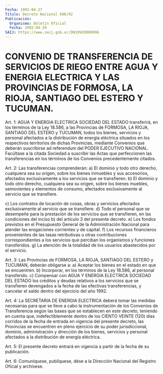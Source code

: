 ```yaml
---
Fecha: 1992-04-27
Título: Decreto Nacional 696/92
Publicación:
  Organismo: Boletín Oficial
  Fecha: 1992-04-29
SAIJ: https://www.saij.gob.ar/DN19920000696
---
```

# CONVENIO DE TRANSFERENCIA DE SERVICIOS DE RIEGO ENTRE AGUA Y ENERGIA ELECTRICA Y LAS PROVINCIAS DE FORMOSA, LA RIOJA, SANTIAGO DEL ESTERO Y TUCUMAN.

<a id="1"></a>
Art. 1: AGUA Y ENERGIA ELECTRICA SOCIEDAD DEL ESTADO transferirá,  en los términos de la Ley 18.586, a las Provincias de FORMOSA,  LA RIOJA,  SANTIAGO  DEL  ESTERO  y  TUCUMAN,  todos  los bienes,  servicios  y  personal  afectados  a  la  distribución  de energía  eléctrica  situados  en  los  respectivos  territorios  de dichas Provincias,  mediante  Convenios  que deberán suscribirse ad referendum  del  PODER EJECUTIVO NACIONAL. Facúltase  a  la  citada Sociedad a suscribir  las Actas que perfeccionen las transferencias en  los  términos  de  los    Convenios   precedentemente  citados.

<a id="2"></a>
Art.  2: Las transferencias comprenderán: a) El dominio y todo otro derecho,  cualquiera sea su origen, sobre los bienes inmuebles y sus accesorios,  afectados  exclusivamente a los servicios que se transfieren. b) El dominio y todo  otro  derecho, cualquiera sea su origen,  sobre  los  bienes  muebles, semovientes  y  elementos  de consumo, afectados exclusivamente  al  servicio  que se transfiere.

c) Los contratos de locación de cosas, obras y servicios  afectados exclusivamente  al  servicio que se transfiere. d) Todo el personal que  se desempeñe para  la  prestación  de  los  servicios  que  se transfieren,  en  las  condiciones del inciso b) del artículo 3 del presente  decreto.  e)  Los  fondos  previstos  en  el  Presupuesto General de la Administración Nacional para atender las erogaciones corrientes y  de  capital.  f) Los recursos financieros provenientes  de  las  tasas  retributivas u  otras  contribuciones correspondientes a los servicios  que  perciban  los  organismos  y funciones  transferidos.  g)  La  atención  de  la totalidad de los usuarios abastecidos por el servicio.

<a id="3"></a>
Art.  3:  Las  Provincias  de  FORMOSA, LA RIOJA, SANTIAGO DEL ESTERO y TUCUMAN, deberán obligarse a:  a) Aceptar los bienes en el estado en que se encuentren. b) Incorporar,  en  los términos de la Ley  18.586,  al  personal  transferido. c) Compensar  con  AGUA  Y ENERGIA  ELECTRICA  SOCIEDAD  DEL  ESTADO  los  créditos  y  deudas relativos a los servicios que se  transfieren devengados a la fecha de las efectivas transferencias, y  cancelar  el  saldo  dentro del ejercicio del año 1992.

<a id="4"></a>
Art.  4:  La  SECRETARIA DE ENERGIA ELECTRICA deberá tomar las medidas necesarias para  que  se lleve a cabo la instrumentación de los Convenios de Transferencia  según  las  bases que se establecen en  este decreto, teniendo en cuenta que, indefectiblemente  dentro de los  CIENTO VEINTE (120) días corridos de la fecha de entrada en vigencia  del  presente  decreto,  las  Provincias se encuentren en pleno ejercicio de su poder jurisdiccional, dominio, administración  y  dirección de los bienes,  servicios  y  personal afectados a la distribución de energía eléctrica.

<a id="5"></a>
Art. 5: El presente decreto entrará en vigencia a partir de la fecha de su publicación.

<a id="6"></a>
Art.  6: Comuníquese, publíquese, dése a la Dirección Nacional del Registro Oficial y archívese.